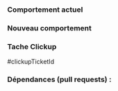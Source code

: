 ### Comportement actuel

### Nouveau comportement

### Tache Clickup

#clickupTicketId

### Dépendances (pull requests) :

<!--
### Contexte

### Autres informations
-->
